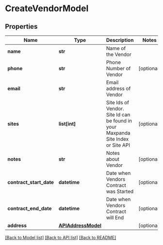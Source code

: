 # CreateVendorModel

## Properties
Name | Type | Description | Notes
------------ | ------------- | ------------- | -------------
**name** | **str** | Name of the Vendor | 
**phone** | **str** | Phone Number of Vendor | [optional] 
**email** | **str** | Email address of Vendor | 
**sites** | **list[int]** | Site Ids of Vendor. Site Id can be found in your Maxpanda Site Index or Site API | [optional] 
**notes** | **str** | Notes about Vendor | [optional] 
**contract_start_date** | **datetime** | Date when Vendors Contract was Started | [optional] 
**contract_end_date** | **datetime** | Date when Vendors Contract will End | [optional] 
**address** | [**APIAddressModel**](APIAddressModel.md) |  | [optional] 

[[Back to Model list]](../README.md#documentation-for-models) [[Back to API list]](../README.md#documentation-for-api-endpoints) [[Back to README]](../README.md)

